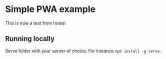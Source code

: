# Simple PWA example 

This is now a test from howai

## Running locally

Serve folder with your server of choice. For instance `npm install -g serve`.

